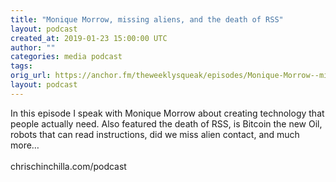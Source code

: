 ```yaml
---
title: "Monique Morrow, missing aliens, and the death of RSS"
layout: podcast
created_at: 2019-01-23 15:00:00 UTC
author: ""
categories: media podcast
tags:
orig_url: https://anchor.fm/theweeklysqueak/episodes/Monique-Morrow--missing-aliens--and-the-death-of-RSS-e30s1g
layout: podcast
---
```

<p>In this episode I speak with Monique Morrow about creating technology that people actually need. Also featured the death of RSS, is Bitcoin the new Oil, robots that can read instructions, did we miss alien contact, and much more…<br>
<br>
chrischinchilla.com/podcast</p>
